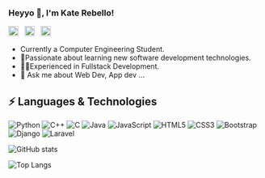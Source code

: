 ### Heyyo 👋, I'm Kate Rebello! 
<a href="mailto:katerebello27@gmail.com" target="_blank"><img src="https://cdn-icons-png.flaticon.com/512/732/732200.png" alt="mail" height="20" width="20" /></a>
&nbsp;
<a href="https://www.linkedin.com/in/kate-rebello-a38235194" target="_blank"><img src="https://image.flaticon.com/icons/png/512/174/174857.png" alt="linkedIn" height="20" width="20" /></a> &nbsp;
<a href="https://www.instagram.com/kate_rebello__/" target="_blank"><img src="https://image.flaticon.com/icons/png/512/1384/1384063.png" alt="instagram" height="20" width="20" /></a> 

<!-- [![Website Badge](https://img.shields.io/badge/Website-3b5998?style=flat-square&logo=google-chrome&logoColor=white)]() -->

<!-- **katerebello/katerebello** is a ✨ _special_ ✨ repository because its `README.md` (this file) appears on your GitHub profile. -->


<!-- - 🔭 I’m currently working on ... -->
- Currently a  Computer Engineering Student.
- 🚀Passionate about learning new software development technologies.
- 👨‍💻Experienced in Fullstack Development.
- 💬 Ask me about Web Dev, App dev ...
<!-- - 👯 I’m looking to collaborate on ...
- 🤔 I’m looking for help with ...
- 📫 How to reach me: ... -->
<!-- - 😄 Pronouns: ... -->
<!-- - ⚡ Fun fact: ... -->

## ⚡ Languages & Technologies

![Python](https://img.shields.io/badge/-Python-black?style=flat-clrcle&logo=Python)
![C++](https://img.shields.io/badge/-C++-black?style=flat-circle&logo=c)
![C](https://img.shields.io/badge/-C-black?style=flat-circle&logo=c)
![Java](https://img.shields.io/badge/-java-black?style=flat-circle&logo=java)
![JavaScript](https://img.shields.io/badge/-JavaScript-black?style=flat-circle&logo=javascript)
![HTML5](https://img.shields.io/badge/-HTML5-black?style=flat-square&logo=html5)
![CSS3](https://img.shields.io/badge/-CSS3-black?style=flat-square&logo=css3)
![Bootstrap](https://img.shields.io/badge/-Bootstrap-black?style=flat-square&logo=bootstrap)
![Django](https://img.shields.io/badge/-Django-black?style=flat-clrcle&logo=Django)
![Laravel](https://img.shields.io/badge/-Laravel-black?style=flat-clrcle&logo=Laravel)


<!-- githubstats -->
![GitHub stats](https://github-readme-stats.vercel.app/api?username=katerebello&show_icons=true&theme=radical)

![Top Langs](https://github-readme-stats.vercel.app/api/top-langs/?username=katerebello&layout=compact&theme=radical)

